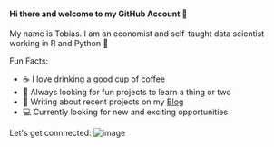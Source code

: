 #### Hi there and welcome to my GitHub Account 👋

My name is Tobias. I am an economist and self-taught data scientist working in R and Python :snake:

Fun Facts: 
- :coffee:  I love drinking a good cup of coffee
- :book:  Always looking for fun projects to learn a thing or two
- :pencil:  Writing about recent projects on my [Blog](tlary.github.io)
- :computer:  Currently looking for new and exciting opportunities 

Let's get connnected: 
![image](https://img.shields.io/badge/LinkedIn-0077B5?style=for-the-badge&logo=linkedin&logoColor=white)


<!--
**tlary/tlary** is a ✨ _special_ ✨ repository because its `README.md` (this file) appears on your GitHub profile.

Here are some ideas to get you started:

- 🔭 I’m currently working on ...
- 🌱 I’m currently learning ...
- 👯 I’m looking to collaborate on ...
- 🤔 I’m looking for help with ...
- 💬 Ask me about ...
- 📫 How to reach me: ...
- 😄 Pronouns: ...
- ⚡ Fun fact: ...
-->
